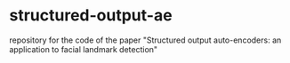# structured-output-ae
repository for the code of the paper "Structured output auto-encoders: an application to facial   landmark detection"
